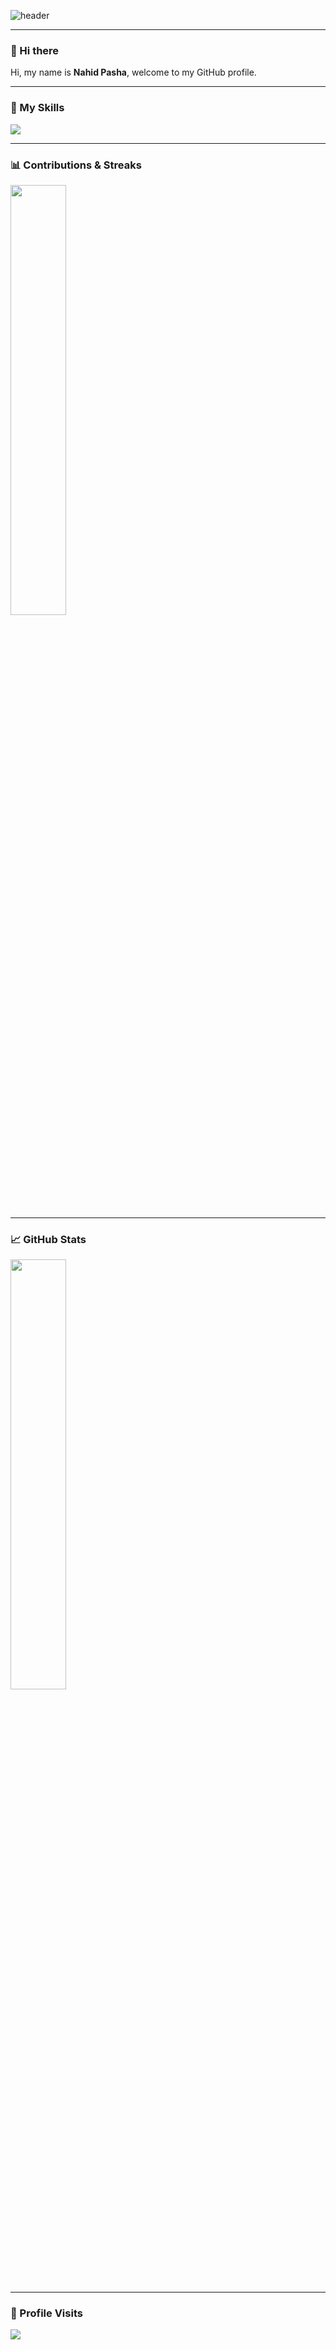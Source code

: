 <!-- Wavy Animated Header -->
![header](https://capsule-render.vercel.app/api?type=waving&color=0:800020,100:F4A460&height=250&section=header&text=Nahid%20Pasha⭐&fontSize=42&fontColor=ffffff&fontAlignY=40&fontAlign=50&font=Poppins)

---

### 👋 Hi there
Hi, my name is **Nahid Pasha**, welcome to my GitHub profile.  

---

### 🧠 My Skills
<p align="start">
  <img src="https://skillicons.dev/icons?i=html,css,javascript,tailwind,git,github&theme=light" />
</p>

---

### 📊 Contributions & Streaks
<p align="start">
  <img width="42%" src="https://github-readme-stats.vercel.app/api?username=naidcode&show_icons=true&theme=radical&hide_border=false&title_color=800020&icon_color=800020&text_color=000000&bg_color=FFDAB9" />
</p>

---

### 📈 GitHub Stats
<p align="start">
  <img width="42%" src="https://github-readme-stats.vercel.app/api/top-langs/?username=naidcode&layout=compact&theme=radical&hide_border=false&title_color=800020&text_color=000000&bg_color=FFDAB9" />
</p>

---

### 👀 Profile Visits
<p align="start">
  <img src="https://komarev.com/ghpvc/?username=naidcode&color=800020&style=for-the-badge&label=PROFILE+VISITS&bg=FFDAB9" />
</p>
